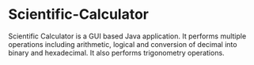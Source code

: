 # Scientific-Calculator
Scientific Calculator is a GUI based Java application. It performs multiple operations including arithmetic, logical and conversion of decimal into binary and hexadecimal. It also performs trigonometry operations. 
